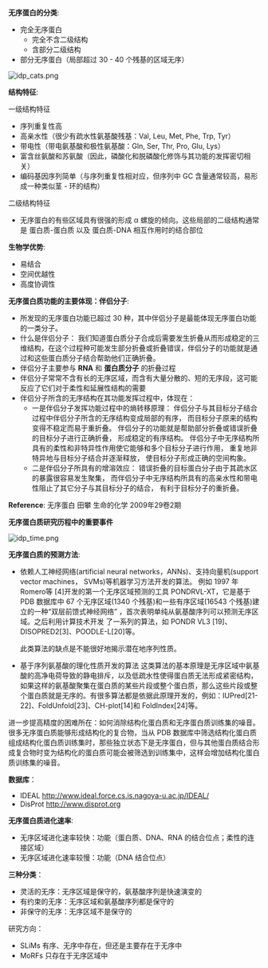 __无序蛋白的分类__:

- 完全无序蛋白
  - 完全不含二级结构
  - 含部分二级结构
- 部分无序蛋白（局部超过 30 - 40 个残基的区域无序）

![idp_cats.png](https://ooo.0o0.ooo/2016/08/30/57c4cd0ad435b.png)

__结构特征__:

一级结构特征
  - 序列重复性高
  - 高亲水性（很少有疏水性氨基酸残基：Val, Leu, Met, Phe, Trp, Tyr）
  - 带电性（带电氨基酸和极性氨基酸：Gln, Ser, Thr, Pro, Glu, Lys）
  - 富含丝氨酸和苏氨酸（因此，磷酸化和脱磷酸化修饰与其功能的发挥密切相关）
  - 编码基因序列简单（与序列重复性相对应，但序列中 GC 含量通常较高，易形成一种类似茎 - 环的结构）

二级结构特征
  - 无序蛋白的有些区域具有很强的形成 α 螺旋的倾向。这些局部的二级结构通常是 蛋白质-蛋白质 以及 蛋白质-DNA 相互作用时的结合部位

__生物学优势__:

- 易结合
- 空间优越性
- 高度协调性

__无序蛋白质功能的主要体现：伴侣分子__:

- 所发现的无序蛋白功能已超过 30 种，其中伴侣分子是最能体现无序蛋白功能的一类分子。
- 什么是伴侣分子：
  我们知道蛋白质分子合成后需要发生折叠从而形成稳定的三维结构，在这个过程种可能发生部分折叠或折叠错误，伴侣分子的功能就是通过和这些蛋白质分子结合帮助他们正确折叠。
- 伴侣分子主要参与 __RNA__ 和 __蛋白质分子__ 的折叠过程
- 伴侣分子常常不含有长的无序区域，而含有大量分散的、短的无序段，这可能反应了它们对于柔性和延展性结构的需要
- 伴侣分子所含的无序结构在其功能发挥过程中，体现在：
  - 一是伴侣分子发挥功能过程中的熵转移原理： 伴侣分子与其目标分子结合过程中伴侣分子所含的无序结构变成局部的有序， 而目标分子原来的结构变得不稳定而易于重折叠。 伴侣分子的功能就是帮助部分折叠或错误折叠的目标分子进行正确折叠， 形成稳定的有序结构。 伴侣分子中无序结构所具有的柔性和非特异性作用使它能够和多个目标分子进行作用， 重复地非特异地与目标分子结合并逐渐释放， 使目标分子形成正确的空间构象。
  - 二是伴侣分子所具有的增溶效应： 错误折叠的目标蛋白分子由于其疏水区的暴露很容易发生聚集， 而伴侣分子中无序结构所具有的高亲水性和带电性阻止了其它分子与其目标分子的结合， 有利于目标分子的重折叠。

__Reference__: 无序蛋白 田攀 生命的化学 2009年29卷2期

__无序蛋白质研究历程中的重要事件__

![idp_time.png](https://ooo.0o0.ooo/2016/08/30/57c4d44c157f0.png)

__无序蛋白质的预测方法__:

- 依赖人工神经网络(artificial neural networks，ANNs)、支持向量机(support vector machines， SVMs)等机器学习方法开发的算法。
  例如 1997 年 Romero等 [4]开发的第一个无序区域预测的工具 PONDRVL-XT，它是基于 PDB 数据库中 67 个无序区域(1340 个残基)和一些有序区域(16543 个残基)建立的一种“双层前馈式神经网络” ，首次表明单纯从氨基酸序列可以预测无序区域。之后利用计算技术开发 了一系列的算法，如 PONDR VL3 [19]、DISOPRED2[3]、POODLE-L[20]等。
  
  此类算法的缺点是不能很好地揭示潜在地序列性质。
- 基于序列氨基酸的理化性质开发的算法
  这类算法的基本原理是无序区域中氨基酸的高净电荷导致的静电排斥，以及低疏水性使得蛋白质无法形成紧密结构，如果这样的氨基酸聚集在蛋白质的某些片段或整个蛋白质，那么这些片段或整个蛋白质就是无序的。有很多算法都是依据此原理开发的，例如：IUPred[21-22]、FoldUnfold[23]、CH-plot[14]和 FoldIndex[24]等。

进一步提高精度的困难所在：如何消除结构化蛋白质和无序蛋白质训练集的噪音。很多无序蛋白质能够形成结构化的复合物，当从 PDB 数据库中筛选结构化蛋白质组成结构化蛋白质训练集时，那些独立状态下是无序蛋白，但与其他蛋白质结合形成复合物时变为结构化的蛋白质可能会被筛选到训练集中，这样会增加结构化蛋白质训练集的噪音。

__数据库__：

- IDEAL http://www.ideal.force.cs.is.nagoya-u.ac.jp/IDEAL/
- DisProt http://www.disprot.org

__无序蛋白质进化速率__:

- 无序区域进化速率较快：功能（蛋白质、DNA、RNA 的结合位点；柔性的连接区域）
- 无序区域进化速率较慢：功能（DNA 结合位点）

__三种分类__：

- 灵活的无序：无序区域是保守的，氨基酸序列是快速演变的
- 有约束的无序：无序区域和氨基酸序列都是保守的
- 非保守的无序：无序区域不是保守的


研究方向：

- SLiMs 有序、无序中存在，但还是主要存在于无序中
- MoRFs 只存在于无序区域中
